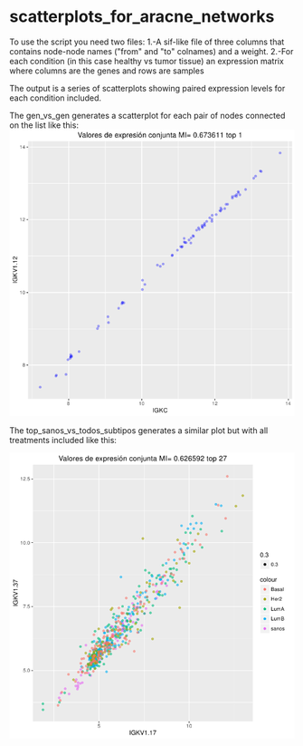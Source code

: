 # scatterplots_for_aracne_networks

To use the script you need two files:
1.-A sif-like file of three columns that contains node-node names ("from" and "to" colnames) and a weight.
2.-For each condition (in this case healthy vs tumor tissue) an expression matrix where columns are the genes and rows are samples

The output is a series of scatterplots showing paired expression levels for each condition included.

The gen_vs_gen generates a scatterplot for each pair of nodes connected on the list like this:
   ![My image](gen-gen.png )

The top_sanos_vs_todos_subtipos generates a similar plot but with all treatments included like this:

   ![My image](sanosvstodos.png )
   
